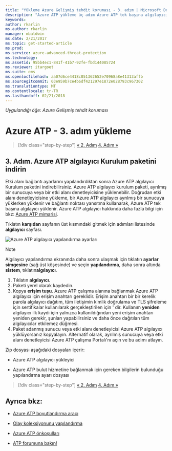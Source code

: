 ```yaml
---
title: "Yükleme Azure Gelişmiş tehdit koruması - 3. adım | Microsoft Docs"
description: "Azure ATP yükleme üç adım Azure ATP tek başına algılayıcı Kurulum paketini indirmelisiniz yardımcı olur."
keywords: 
author: rkarlin
ms.author: rkarlin
manager: mbaldwin
ms.date: 2/21/2017
ms.topic: get-started-article
ms.prod: 
ms.service: azure-advanced-threat-protection
ms.technology: 
ms.assetid: 95bb4ec1-841f-41b7-92fe-fbd144085724
ms.reviewer: itargoet
ms.suite: ems
ms.openlocfilehash: aa07d6ce4418c051362652e70968a8e41313affb
ms.sourcegitcommit: 03e959b7ce4b6df421297e1872e028793c967302
ms.translationtype: MT
ms.contentlocale: tr-TR
ms.lasthandoff: 02/21/2018
---
```

*Uygulandığı öğe: Azure Gelişmiş tehdit koruması*



# <a name="install-azure-atp---step-3"></a>Azure ATP - 3. adım yükleme

>[!div class="step-by-step"]
[« 2. Adım](install-atp-step2.md)
[4. Adım »](install-atp-step4.md)

## <a name="step-3-download-the-azure-atp-sensor-setup-package"></a>3. Adım. Azure ATP algılayıcı Kurulum paketini indirin
Etki alanı bağlantı ayarlarını yapılandırdıktan sonra Azure ATP algılayıcı Kurulum paketini indirebilirsiniz. Azure ATP algılayıcı kurulum paketi, ayrılmış bir sunucuya veya bir etki alanı denetleyicisine yüklenebilir. Doğrudan etki alanı denetleyicisine yükleme, bir Azure ATP algılayıcı ayrılmış bir sunucuya yüklerken yüklenir ve bağlantı noktası yansıtma kullanarak, Azure ATP tek başına algılayıcı yüklenir. Azure ATP algılayıcı hakkında daha fazla bilgi için bkz: [Azure ATP mimarisi](atp-architecture.md). 

Tıklatın **karşıdan** sayfanın üst kısmındaki gitmek için adımları listesinde **algılayıcı** sayfası.

![Azure ATP algılayıcı yapılandırma ayarları](media/atp-sensor-config.png)

> [!NOTE] 
> Algılayıcı yapılandırma ekranında daha sonra ulaşmak için tıklatın **ayarlar simgesine** (sağ üst köşesinde) ve seçin **yapılandırma**, daha sonra altında **sistem**, tıklatın**algılayıcı**.  

1.  Tıklatın **algılayıcı**.
2.  Paketi yerel olarak kaydedin.
3.  Kopya **erişim tuşu**. Azure ATP çalışma alanına bağlanmak Azure ATP algılayıcı için erişim anahtarı gereklidir. Erişim anahtarı bir bir kerelik parola algılayıcı dağıtım, tüm iletişimin kimlik doğrulama ve TLS şifreleme için sertifikalar kullanılarak gerçekleştirilen için ' dir. Kullanım **yeniden** algılayıcı ilk kaydı için yalnızca kullanıldığından yeni erişim anahtarı yeniden gerekir, şunları yapabilirsiniz ve daha önce dağıtılan tüm algılayıcılar etkilemez düğmesi.
4.  Paket adanmış sunucu veya etki alanı denetleyicisi Azure ATP algılayıcı yüklüyorsanız kopyalayın. Alternatif olarak, ayrılmış sunucuya veya etki alanı denetleyicisi Azure ATP çalışma Portalı'nı açın ve bu adımı atlayın.

Zip dosyası aşağıdaki dosyaları içerir:

-   Azure ATP algılayıcı yükleyici

-   Azure ATP bulut hizmetine bağlanmak için gereken bilgilerin bulunduğu yapılandırma ayarı dosyası


>[!div class="step-by-step"]
[« 2. Adım](install-atp-step2.md)
[4. Adım »](install-atp-step4.md)


## <a name="see-also"></a>Ayrıca bkz:

- [Azure ATP boyutlandırma aracı](http://aka.ms/aatpsizingtool)

- [Olay koleksiyonunu yapılandırma](configure-event-collection.md)

- [Azure ATP önkoşulları](atp-prerequisites.md)

- [ATP forumuna bakın!](https://aka.ms/azureatpcommunity)